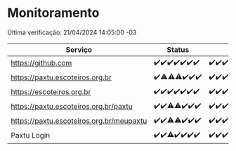# Monitoramento

Última verificação: 21/04/2024 14:05:00 -03

|Serviço|Status|Últimas 24h|
|---|---|---|
|https://github.com|<span title="2024-04-14: OK=10">✔️</span><span title="2024-04-15: OK=21">✔️</span><span title="2024-04-16: OK=24">✔️</span><span title="2024-04-17: OK=24">✔️</span><span title="2024-04-18: OK=24">✔️</span><span title="2024-04-19: OK=24">✔️</span><span title="2024-04-20: OK=18">✔️</span>|<span title="20/04/2024 15:09:00 -03 : 200">✔️</span><span title="20/04/2024 16:04:00 -03 : 200">✔️</span><span title="20/04/2024 17:06:00 -03 : 200">✔️</span><span title="20/04/2024 18:03:00 -03 : 200">✔️</span><span title="20/04/2024 19:06:00 -03 : 200">✔️</span><span title="20/04/2024 20:04:00 -03 : 200">✔️</span><span title="20/04/2024 21:33:00 -03 : 200">✔️</span><span title="20/04/2024 22:46:00 -03 : 200">✔️</span><span title="20/04/2024 23:19:00 -03 : 200">✔️</span><span title="21/04/2024 00:07:00 -03 : 200">✔️</span><span title="21/04/2024 01:07:00 -03 : 200">✔️</span><span title="21/04/2024 02:05:00 -03 : 200">✔️</span><span title="21/04/2024 03:08:00 -03 : 200">✔️</span><span title="21/04/2024 04:05:00 -03 : 200">✔️</span><span title="21/04/2024 05:07:00 -03 : 200">✔️</span><span title="21/04/2024 06:05:00 -03 : 200">✔️</span><span title="21/04/2024 07:05:00 -03 : 200">✔️</span><span title="21/04/2024 08:04:00 -03 : 200">✔️</span><span title="21/04/2024 09:11:00 -03 : 200">✔️</span><span title="21/04/2024 10:07:00 -03 : 200">✔️</span><span title="21/04/2024 11:06:00 -03 : 200">✔️</span><span title="21/04/2024 12:06:00 -03 : 200">✔️</span><span title="21/04/2024 13:07:00 -03 : 200">✔️</span><span title="21/04/2024 14:05:00 -03 : 200">✔️</span>|
|https://paxtu.escoteiros.org.br|<span title="2024-04-14: OK=10">✔️</span><span title="2024-04-15: OK=20, Falhas=1">⚠️</span><span title="2024-04-16: OK=23, Falhas=1">⚠️</span><span title="2024-04-17: OK=22, Falhas=2">⚠️</span><span title="2024-04-18: OK=24">✔️</span><span title="2024-04-19: OK=24">✔️</span><span title="2024-04-20: OK=18">✔️</span>|<span title="20/04/2024 15:09:00 -03 : 200">✔️</span><span title="20/04/2024 16:04:00 -03 : 200">✔️</span><span title="20/04/2024 17:06:00 -03 : 200">✔️</span><span title="20/04/2024 18:03:00 -03 : 200">✔️</span><span title="20/04/2024 19:06:00 -03 : 200">✔️</span><span title="20/04/2024 20:04:00 -03 : 200">✔️</span><span title="20/04/2024 21:33:00 -03 : 200">✔️</span><span title="20/04/2024 22:46:00 -03 : 200">✔️</span><span title="20/04/2024 23:19:00 -03 : 200">✔️</span><span title="21/04/2024 00:07:00 -03 : 200">✔️</span><span title="21/04/2024 01:07:00 -03 : 200">✔️</span><span title="21/04/2024 02:05:00 -03 : 200">✔️</span><span title="21/04/2024 03:08:00 -03 : 200">✔️</span><span title="21/04/2024 04:05:00 -03 : 200">✔️</span><span title="21/04/2024 05:07:00 -03 : 200">✔️</span><span title="21/04/2024 06:05:00 -03 : 200">✔️</span><span title="21/04/2024 07:05:00 -03 : 200">✔️</span><span title="21/04/2024 08:04:00 -03 : 200">✔️</span><span title="21/04/2024 09:11:00 -03 : 200">✔️</span><span title="21/04/2024 10:07:00 -03 : 200">✔️</span><span title="21/04/2024 11:06:00 -03 : 200">✔️</span><span title="21/04/2024 12:06:00 -03 : 200">✔️</span><span title="21/04/2024 13:07:00 -03 : 200">✔️</span><span title="21/04/2024 14:05:00 -03 : 200">✔️</span>|
|https://escoteiros.org.br|<span title="2024-04-14: OK=10">✔️</span><span title="2024-04-15: OK=21">✔️</span><span title="2024-04-16: OK=24">✔️</span><span title="2024-04-17: OK=24">✔️</span><span title="2024-04-18: OK=24">✔️</span><span title="2024-04-19: OK=24">✔️</span><span title="2024-04-20: OK=18">✔️</span>|<span title="20/04/2024 15:09:00 -03 : 200">✔️</span><span title="20/04/2024 16:04:00 -03 : 200">✔️</span><span title="20/04/2024 17:06:00 -03 : 200">✔️</span><span title="20/04/2024 18:03:00 -03 : 200">✔️</span><span title="20/04/2024 19:06:00 -03 : 200">✔️</span><span title="20/04/2024 20:04:00 -03 : 200">✔️</span><span title="20/04/2024 21:33:00 -03 : 200">✔️</span><span title="20/04/2024 22:46:00 -03 : 200">✔️</span><span title="20/04/2024 23:19:00 -03 : 200">✔️</span><span title="21/04/2024 00:07:00 -03 : 200">✔️</span><span title="21/04/2024 01:07:00 -03 : 200">✔️</span><span title="21/04/2024 02:05:00 -03 : 200">✔️</span><span title="21/04/2024 03:08:00 -03 : 200">✔️</span><span title="21/04/2024 04:05:00 -03 : 200">✔️</span><span title="21/04/2024 05:07:00 -03 : 200">✔️</span><span title="21/04/2024 06:05:00 -03 : 200">✔️</span><span title="21/04/2024 07:05:00 -03 : 200">✔️</span><span title="21/04/2024 08:04:00 -03 : 200">✔️</span><span title="21/04/2024 09:11:00 -03 : 200">✔️</span><span title="21/04/2024 10:07:00 -03 : 200">✔️</span><span title="21/04/2024 11:06:00 -03 : 200">✔️</span><span title="21/04/2024 12:06:00 -03 : 200">✔️</span><span title="21/04/2024 13:07:00 -03 : 200">✔️</span><span title="21/04/2024 14:05:00 -03 : 200">✔️</span>|
|https://paxtu.escoteiros.org.br/paxtu|<span title="2024-04-14: OK=10">✔️</span><span title="2024-04-15: OK=21">✔️</span><span title="2024-04-16: OK=23, Falhas=1">⚠️</span><span title="2024-04-17: OK=23, Falhas=1">⚠️</span><span title="2024-04-18: OK=24">✔️</span><span title="2024-04-19: OK=24">✔️</span><span title="2024-04-20: OK=18">✔️</span>|<span title="20/04/2024 15:09:00 -03 : 200">✔️</span><span title="20/04/2024 16:04:00 -03 : 200">✔️</span><span title="20/04/2024 17:06:00 -03 : 200">✔️</span><span title="20/04/2024 18:03:00 -03 : 200">✔️</span><span title="20/04/2024 19:06:00 -03 : 200">✔️</span><span title="20/04/2024 20:04:00 -03 : 200">✔️</span><span title="20/04/2024 21:33:00 -03 : 200">✔️</span><span title="20/04/2024 22:46:00 -03 : 200">✔️</span><span title="20/04/2024 23:19:00 -03 : 200">✔️</span><span title="21/04/2024 00:07:00 -03 : 200">✔️</span><span title="21/04/2024 01:07:00 -03 : 200">✔️</span><span title="21/04/2024 02:05:00 -03 : 200">✔️</span><span title="21/04/2024 03:08:00 -03 : 200">✔️</span><span title="21/04/2024 04:05:00 -03 : 200">✔️</span><span title="21/04/2024 05:07:00 -03 : 200">✔️</span><span title="21/04/2024 06:05:00 -03 : 200">✔️</span><span title="21/04/2024 07:05:00 -03 : 200">✔️</span><span title="21/04/2024 08:04:00 -03 : 200">✔️</span><span title="21/04/2024 09:11:00 -03 : 200">✔️</span><span title="21/04/2024 10:07:00 -03 : 200">✔️</span><span title="21/04/2024 11:06:00 -03 : 200">✔️</span><span title="21/04/2024 12:06:00 -03 : 200">✔️</span><span title="21/04/2024 13:07:00 -03 : 200">✔️</span><span title="21/04/2024 14:05:00 -03 : 200">✔️</span>|
|https://paxtu.escoteiros.org.br/meupaxtu|<span title="2024-04-14: OK=10">✔️</span><span title="2024-04-15: OK=21">✔️</span><span title="2024-04-16: OK=23, Falhas=1">⚠️</span><span title="2024-04-17: OK=23, Falhas=1">⚠️</span><span title="2024-04-18: OK=24">✔️</span><span title="2024-04-19: OK=24">✔️</span><span title="2024-04-20: OK=18">✔️</span>|<span title="20/04/2024 15:09:00 -03 : 200">✔️</span><span title="20/04/2024 16:04:00 -03 : 200">✔️</span><span title="20/04/2024 17:06:00 -03 : 200">✔️</span><span title="20/04/2024 18:03:00 -03 : 200">✔️</span><span title="20/04/2024 19:06:00 -03 : 200">✔️</span><span title="20/04/2024 20:04:00 -03 : 200">✔️</span><span title="20/04/2024 21:33:00 -03 : 200">✔️</span><span title="20/04/2024 22:46:00 -03 : 200">✔️</span><span title="20/04/2024 23:19:00 -03 : 200">✔️</span><span title="21/04/2024 00:07:00 -03 : 200">✔️</span><span title="21/04/2024 01:07:00 -03 : 200">✔️</span><span title="21/04/2024 02:05:00 -03 : 200">✔️</span><span title="21/04/2024 03:08:00 -03 : 200">✔️</span><span title="21/04/2024 04:05:00 -03 : 200">✔️</span><span title="21/04/2024 05:07:00 -03 : 200">✔️</span><span title="21/04/2024 06:05:00 -03 : 200">✔️</span><span title="21/04/2024 07:05:00 -03 : 200">✔️</span><span title="21/04/2024 08:04:00 -03 : 200">✔️</span><span title="21/04/2024 09:11:00 -03 : 200">✔️</span><span title="21/04/2024 10:07:00 -03 : 200">✔️</span><span title="21/04/2024 11:06:00 -03 : 200">✔️</span><span title="21/04/2024 12:06:00 -03 : 200">✔️</span><span title="21/04/2024 13:07:00 -03 : 200">✔️</span><span title="21/04/2024 14:05:00 -03 : 200">✔️</span>|
|Paxtu Login|<span title="2024-04-14: OK=10">✔️</span><span title="2024-04-15: OK=21">✔️</span><span title="2024-04-16: OK=23, Falhas=1">⚠️</span><span title="2024-04-17: OK=24">✔️</span><span title="2024-04-18: OK=24">✔️</span><span title="2024-04-19: OK=24">✔️</span><span title="2024-04-20: OK=18">✔️</span>|<span title="20/04/2024 15:09:00 -03 : 200">✔️</span><span title="20/04/2024 16:04:00 -03 : 200">✔️</span><span title="20/04/2024 17:06:00 -03 : 200">✔️</span><span title="20/04/2024 18:03:00 -03 : 200">✔️</span><span title="20/04/2024 19:06:00 -03 : 200">✔️</span><span title="20/04/2024 20:04:00 -03 : 200">✔️</span><span title="20/04/2024 21:33:00 -03 : 200">✔️</span><span title="20/04/2024 22:46:00 -03 : 200">✔️</span><span title="20/04/2024 23:19:00 -03 : 200">✔️</span><span title="21/04/2024 00:07:00 -03 : 200">✔️</span><span title="21/04/2024 01:07:00 -03 : 200">✔️</span><span title="21/04/2024 02:05:00 -03 : 200">✔️</span><span title="21/04/2024 03:08:00 -03 : 200">✔️</span><span title="21/04/2024 04:05:00 -03 : 200">✔️</span><span title="21/04/2024 05:07:00 -03 : 200">✔️</span><span title="21/04/2024 06:05:00 -03 : 200">✔️</span><span title="21/04/2024 07:05:00 -03 : 200">✔️</span><span title="21/04/2024 08:04:00 -03 : 200">✔️</span><span title="21/04/2024 09:11:00 -03 : 200">✔️</span><span title="21/04/2024 10:07:00 -03 : 200">✔️</span><span title="21/04/2024 11:06:00 -03 : 200">✔️</span><span title="21/04/2024 12:06:00 -03 : 200">✔️</span><span title="21/04/2024 13:07:00 -03 : 200">✔️</span><span title="21/04/2024 14:05:00 -03 : 200">✔️</span>|
